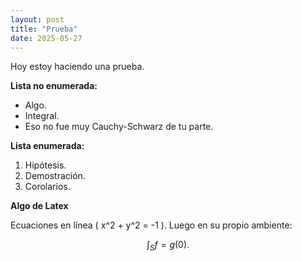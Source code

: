 ```yaml
---
layout: post
title: "Prueba"
date: 2025-05-27
---
```


Hoy estoy haciendo una prueba.

**Lista no enumerada:**
- Algo.
- Integral.
- Eso no fue muy Cauchy-Schwarz de tu parte.

**Lista enumerada:**
1. Hipótesis.
2. Demostración.
3. Corolarios.

**Algo de Latex**

Ecuaciones en línea \( x^2 + y^2 = -1 \). Luego en su propio ambiente:

$$
\int_{S} f = g(0).
$$